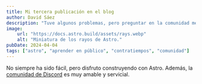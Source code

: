 ```yaml
---
title: Mi tercera publicación en el blog
author: David Sáez
description: "Tuve algunos problemas, pero preguntar en la comunidad me ayudó mucho."
image:
    url: "https://docs.astro.build/assets/rays.webp"
    alt: "Miniatura de los rayos de Astro."
pubDate: 2024-04-04
tags: ["astro", "aprender en público", "contratiempos", "comunidad"]
---
```

No siempre ha sido fácil, pero disfruto construyendo con Astro. Además, la [comunidad de Discord](https://astro.build/chat) es muy amable y servicial.